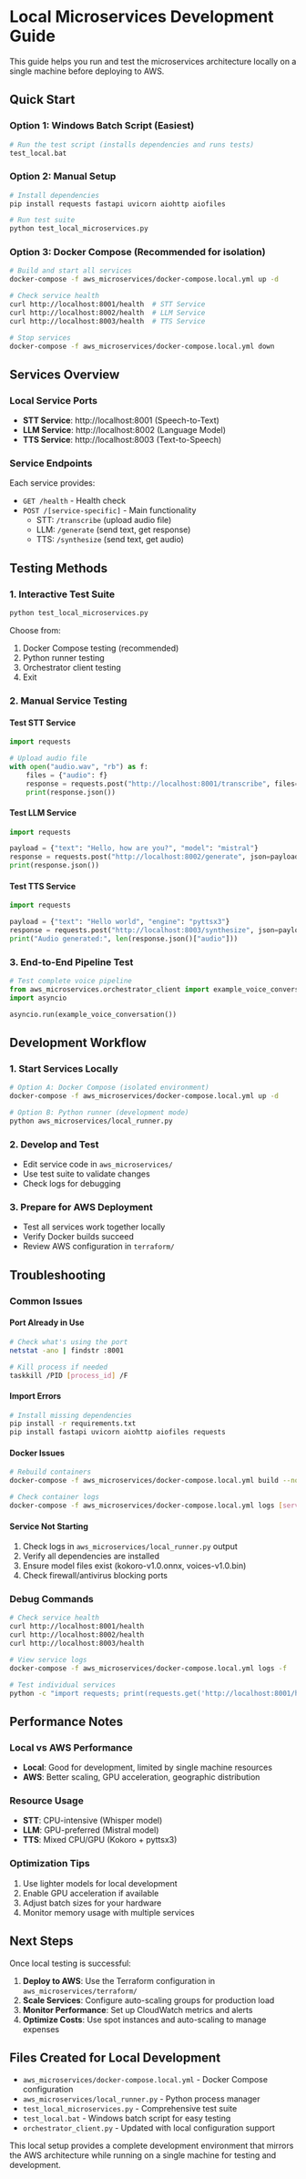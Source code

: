 # Local Microservices Development Guide

This guide helps you run and test the microservices architecture locally on a single machine before deploying to AWS.

## Quick Start

### Option 1: Windows Batch Script (Easiest)
```bash
# Run the test script (installs dependencies and runs tests)
test_local.bat
```

### Option 2: Manual Setup
```bash
# Install dependencies
pip install requests fastapi uvicorn aiohttp aiofiles

# Run test suite
python test_local_microservices.py
```

### Option 3: Docker Compose (Recommended for isolation)
```bash
# Build and start all services
docker-compose -f aws_microservices/docker-compose.local.yml up -d

# Check service health
curl http://localhost:8001/health  # STT Service
curl http://localhost:8002/health  # LLM Service  
curl http://localhost:8003/health  # TTS Service

# Stop services
docker-compose -f aws_microservices/docker-compose.local.yml down
```

## Services Overview

### Local Service Ports
- **STT Service**: http://localhost:8001 (Speech-to-Text)
- **LLM Service**: http://localhost:8002 (Language Model)
- **TTS Service**: http://localhost:8003 (Text-to-Speech)

### Service Endpoints
Each service provides:
- `GET /health` - Health check
- `POST /[service-specific]` - Main functionality
  - STT: `/transcribe` (upload audio file)
  - LLM: `/generate` (send text, get response)
  - TTS: `/synthesize` (send text, get audio)

## Testing Methods

### 1. Interactive Test Suite
```bash
python test_local_microservices.py
```
Choose from:
1. Docker Compose testing (recommended)
2. Python runner testing
3. Orchestrator client testing
4. Exit

### 2. Manual Service Testing

#### Test STT Service
```python
import requests

# Upload audio file
with open("audio.wav", "rb") as f:
    files = {"audio": f}
    response = requests.post("http://localhost:8001/transcribe", files=files)
    print(response.json())
```

#### Test LLM Service
```python
import requests

payload = {"text": "Hello, how are you?", "model": "mistral"}
response = requests.post("http://localhost:8002/generate", json=payload)
print(response.json())
```

#### Test TTS Service
```python
import requests

payload = {"text": "Hello world", "engine": "pyttsx3"}
response = requests.post("http://localhost:8003/synthesize", json=payload)
print("Audio generated:", len(response.json()["audio"]))
```

### 3. End-to-End Pipeline Test
```python
# Test complete voice pipeline
from aws_microservices.orchestrator_client import example_voice_conversation
import asyncio

asyncio.run(example_voice_conversation())
```

## Development Workflow

### 1. Start Services Locally
```bash
# Option A: Docker Compose (isolated environment)
docker-compose -f aws_microservices/docker-compose.local.yml up -d

# Option B: Python runner (development mode)
python aws_microservices/local_runner.py
```

### 2. Develop and Test
- Edit service code in `aws_microservices/`
- Use test suite to validate changes
- Check logs for debugging

### 3. Prepare for AWS Deployment
- Test all services work together locally
- Verify Docker builds succeed
- Review AWS configuration in `terraform/`

## Troubleshooting

### Common Issues

#### Port Already in Use
```bash
# Check what's using the port
netstat -ano | findstr :8001

# Kill process if needed
taskkill /PID [process_id] /F
```

#### Import Errors
```bash
# Install missing dependencies
pip install -r requirements.txt
pip install fastapi uvicorn aiohttp aiofiles requests
```

#### Docker Issues
```bash
# Rebuild containers
docker-compose -f aws_microservices/docker-compose.local.yml build --no-cache

# Check container logs
docker-compose -f aws_microservices/docker-compose.local.yml logs [service_name]
```

#### Service Not Starting
1. Check logs in `aws_microservices/local_runner.py` output
2. Verify all dependencies are installed
3. Ensure model files exist (kokoro-v1.0.onnx, voices-v1.0.bin)
4. Check firewall/antivirus blocking ports

### Debug Commands

```bash
# Check service health
curl http://localhost:8001/health
curl http://localhost:8002/health  
curl http://localhost:8003/health

# View service logs
docker-compose -f aws_microservices/docker-compose.local.yml logs -f

# Test individual services
python -c "import requests; print(requests.get('http://localhost:8001/health').json())"
```

## Performance Notes

### Local vs AWS Performance
- **Local**: Good for development, limited by single machine resources
- **AWS**: Better scaling, GPU acceleration, geographic distribution

### Resource Usage
- **STT**: CPU-intensive (Whisper model)
- **LLM**: GPU-preferred (Mistral model) 
- **TTS**: Mixed CPU/GPU (Kokoro + pyttsx3)

### Optimization Tips
1. Use lighter models for local development
2. Enable GPU acceleration if available
3. Adjust batch sizes for your hardware
4. Monitor memory usage with multiple services

## Next Steps

Once local testing is successful:

1. **Deploy to AWS**: Use the Terraform configuration in `aws_microservices/terraform/`
2. **Scale Services**: Configure auto-scaling groups for production load
3. **Monitor Performance**: Set up CloudWatch metrics and alerts
4. **Optimize Costs**: Use spot instances and auto-scaling to manage expenses

## Files Created for Local Development

- `aws_microservices/docker-compose.local.yml` - Docker Compose configuration
- `aws_microservices/local_runner.py` - Python process manager
- `test_local_microservices.py` - Comprehensive test suite
- `test_local.bat` - Windows batch script for easy testing
- `orchestrator_client.py` - Updated with local configuration support

This local setup provides a complete development environment that mirrors the AWS architecture while running on a single machine for testing and development.

